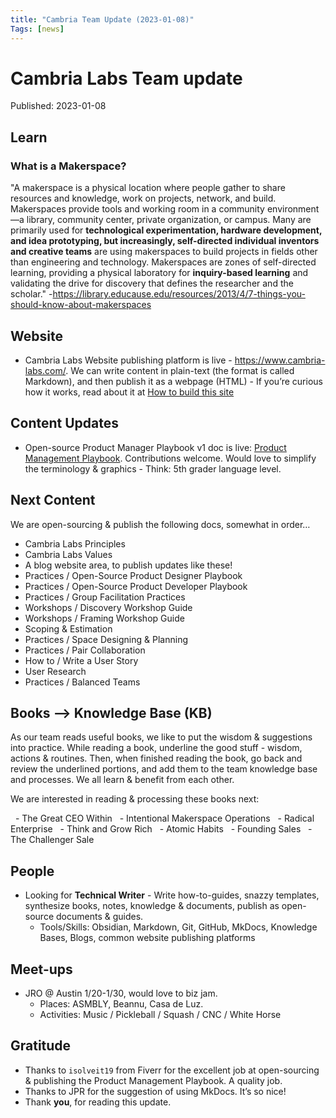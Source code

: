 ```yaml
---
title: "Cambria Team Update (2023-01-08)"
Tags: [news]
---
```

# Cambria Labs Team update
Published: 2023-01-08



## Learn
### What is a Makerspace? 
"A makerspace is a physical location where people gather to share resources and knowledge, work on projects, network, and build. Makerspaces provide tools and working room in a community environment—a library, community center, private organization, or campus. Many are primarily used for **technological experimentation, hardware development, and idea prototyping, but increasingly, self-directed individual inventors and creative teams** are using makerspaces to build projects in fields other than engineering and technology. Makerspaces are zones of self-directed learning, providing a physical laboratory for **inquiry-based learning** and validating the drive for discovery that defines the researcher and the scholar."  -https://library.educause.edu/resources/2013/4/7-things-you-should-know-about-makerspaces

## Website
- Cambria Labs Website publishing platform is live - https://www.cambria-labs.com/. We can write content in plain-text (the format is called Markdown), and then publish it as a webpage (HTML) - If you’re curious how it works, read about it at 
[How to build this site](../../../../../kb/how-to/build-site.md)

## Content Updates
- Open-source Product Manager Playbook v1 doc is live: [Product Management Playbook](../../../../../documentation/pm_playbook.md). Contributions welcome. Would love to simplify the terminology & graphics - Think: 5th grader language level. 

## Next Content
We are open-sourcing & publish the following docs, somewhat in order…

- Cambria Labs Principles
- Cambria Labs Values
- A blog website area, to publish updates like these!
- Practices / Open-Source Product Designer Playbook
- Practices / Open-Source Product Developer Playbook
- Practices / Group Facilitation Practices
- Workshops / Discovery Workshop Guide
- Workshops / Framing Workshop Guide
- Scoping & Estimation
- Practices / Space Designing & Planning
- Practices / Pair Collaboration
- How to / Write a User Story
- User Research
- Practices / Balanced Teams

## Books —> Knowledge Base (KB)
As our team reads useful books, we like to put the wisdom & suggestions into practice. While reading a book, underline the good stuff - wisdom, actions & routines. Then, when finished reading the book, go back and review the underlined portions, and add them to the team knowledge base and processes. We all learn & benefit from each other. 

We are interested in reading & processing these books next:

  - The Great CEO Within
  - Intentional Makerspace Operations
  - Radical Enterprise
  - Think and Grow Rich
  - Atomic Habits
  - Founding Sales
  - The Challenger Sale

## People
- Looking for **Technical Writer** - Write how-to-guides, snazzy templates, synthesize books, notes, knowledge & documents, publish as open-source documents & guides. 
	- Tools/Skills: Obsidian, Markdown, Git, GitHub, MkDocs, Knowledge Bases, Blogs, common website publishing platforms

## Meet-ups
- JRO @ Austin 1/20-1/30, would love to biz jam. 
	- Places: ASMBLY, Beannu, Casa de Luz. 
	- Activities: Music / Pickleball / Squash / CNC / White Horse


## Gratitude
- Thanks to `isolveit19` from Fiverr for the excellent job at open-sourcing & publishing the Product Management Playbook. A quality job. 
- Thanks to JPR for the suggestion of using MkDocs. It’s so nice!
- Thank **you**, for reading this update. 